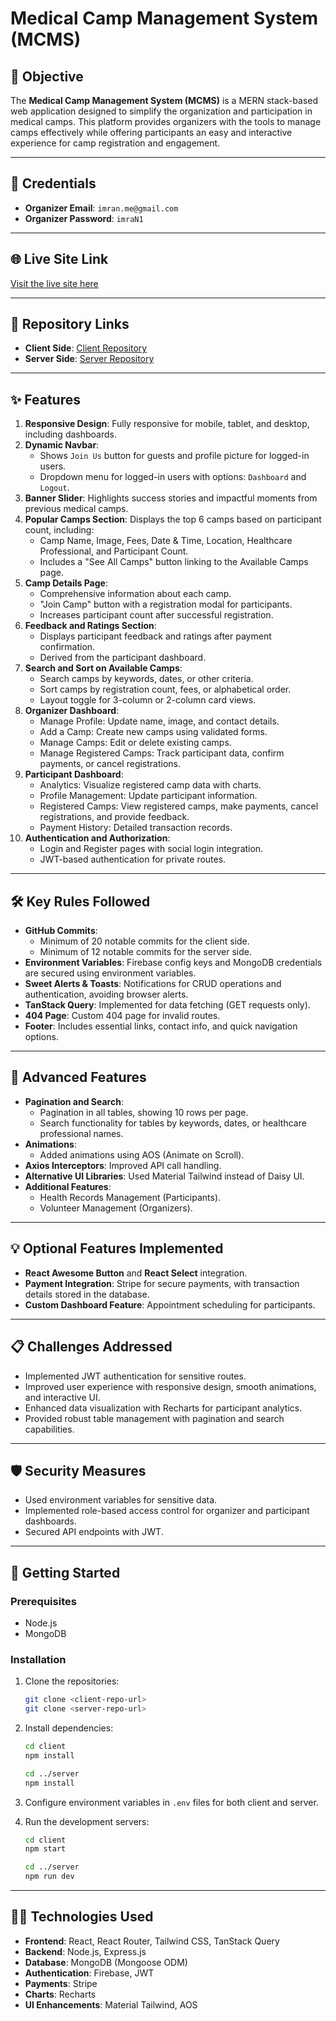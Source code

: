 # Medical Camp Management System (MCMS)

## 🎯 Objective
The **Medical Camp Management System (MCMS)** is a MERN stack-based web application designed to simplify the organization and participation in medical camps. This platform provides organizers with the tools to manage camps effectively while offering participants an easy and interactive experience for camp registration and engagement.

---
  

## 🔑 Credentials
- **Organizer Email**: `imran.me@gmail.com`
- **Organizer Password**: `imraN1`

---

## 🌐 Live Site Link
[Visit the live site here](#)

---

## 🔗 Repository Links
- **Client Side**: [Client Repository](#)
- **Server Side**: [Server Repository](#)

---

## ✨ Features
1. **Responsive Design**: Fully responsive for mobile, tablet, and desktop, including dashboards.
2. **Dynamic Navbar**:
   - Shows `Join Us` button for guests and profile picture for logged-in users.
   - Dropdown menu for logged-in users with options: `Dashboard` and `Logout`.
3. **Banner Slider**: Highlights success stories and impactful moments from previous medical camps.
4. **Popular Camps Section**: Displays the top 6 camps based on participant count, including:
   - Camp Name, Image, Fees, Date & Time, Location, Healthcare Professional, and Participant Count.
   - Includes a "See All Camps" button linking to the Available Camps page.
5. **Camp Details Page**:
   - Comprehensive information about each camp.
   - "Join Camp" button with a registration modal for participants.
   - Increases participant count after successful registration.
6. **Feedback and Ratings Section**:
   - Displays participant feedback and ratings after payment confirmation.
   - Derived from the participant dashboard.
7. **Search and Sort on Available Camps**:
   - Search camps by keywords, dates, or other criteria.
   - Sort camps by registration count, fees, or alphabetical order.
   - Layout toggle for 3-column or 2-column card views.
8. **Organizer Dashboard**:
   - Manage Profile: Update name, image, and contact details.
   - Add a Camp: Create new camps using validated forms.
   - Manage Camps: Edit or delete existing camps.
   - Manage Registered Camps: Track participant data, confirm payments, or cancel registrations.
9. **Participant Dashboard**:
   - Analytics: Visualize registered camp data with charts.
   - Profile Management: Update participant information.
   - Registered Camps: View registered camps, make payments, cancel registrations, and provide feedback.
   - Payment History: Detailed transaction records.
10. **Authentication and Authorization**:
    - Login and Register pages with social login integration.
    - JWT-based authentication for private routes.

---

## 🛠️ Key Rules Followed
- **GitHub Commits**: 
  - Minimum of 20 notable commits for the client side.
  - Minimum of 12 notable commits for the server side.
- **Environment Variables**: Firebase config keys and MongoDB credentials are secured using environment variables.
- **Sweet Alerts & Toasts**: Notifications for CRUD operations and authentication, avoiding browser alerts.
- **TanStack Query**: Implemented for data fetching (GET requests only).
- **404 Page**: Custom 404 page for invalid routes.
- **Footer**: Includes essential links, contact info, and quick navigation options.

---

## 🚀 Advanced Features
- **Pagination and Search**:
  - Pagination in all tables, showing 10 rows per page.
  - Search functionality for tables by keywords, dates, or healthcare professional names.
- **Animations**:
  - Added animations using AOS (Animate on Scroll).
- **Axios Interceptors**: Improved API call handling.
- **Alternative UI Libraries**: Used Material Tailwind instead of Daisy UI.
- **Additional Features**:
  - Health Records Management (Participants).
  - Volunteer Management (Organizers).

---

## 💡 Optional Features Implemented
- **React Awesome Button** and **React Select** integration.
- **Payment Integration**: Stripe for secure payments, with transaction details stored in the database.
- **Custom Dashboard Feature**: Appointment scheduling for participants.

---

## 📋 Challenges Addressed
- Implemented JWT authentication for sensitive routes.
- Improved user experience with responsive design, smooth animations, and interactive UI.
- Enhanced data visualization with Recharts for participant analytics.
- Provided robust table management with pagination and search capabilities.

---

## 🛡️ Security Measures
- Used environment variables for sensitive data.
- Implemented role-based access control for organizer and participant dashboards.
- Secured API endpoints with JWT.

---

## 📖 Getting Started
### Prerequisites
- Node.js
- MongoDB

### Installation
1. Clone the repositories:
   ```bash
   git clone <client-repo-url>
   git clone <server-repo-url>
   ```
2. Install dependencies:
   ```bash
   cd client
   npm install

   cd ../server
   npm install
   ```
3. Configure environment variables in `.env` files for both client and server.

4. Run the development servers:
   ```bash
   cd client
   npm start

   cd ../server
   npm run dev
   ```

---

## 👩‍💻 Technologies Used
- **Frontend**: React, React Router, Tailwind CSS, TanStack Query
- **Backend**: Node.js, Express.js
- **Database**: MongoDB (Mongoose ODM)
- **Authentication**: Firebase, JWT
- **Payments**: Stripe
- **Charts**: Recharts
- **UI Enhancements**: Material Tailwind, AOS
